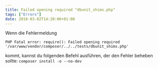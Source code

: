 ```yaml
---
title: Failed opening required "dbunit_shims.php"
tags: ["Errors"]
date: 2018-03-02T14:20:00+01:00
---
```


Wenn die Fehlermeldung 
```
PHP Fatal error: require(): Failed opening required '/var/www/vendor/composer/../../tests/dbunit_shims.php'
```

kommt, kannst du folgenden Befehl ausführen, der den Fehler beheben sollte: `composer install -o --no-dev`
